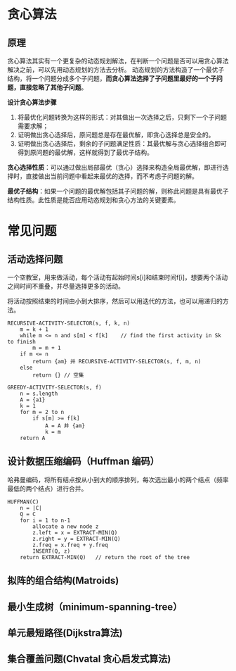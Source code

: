 # 贪心算法

## 原理
贪心算法其实有一个更复杂的动态规划解法，在判断一个问题是否可以用贪心算法解决之前，可以先用动态规划的方法去分析。
动态规划的方法构造了一个最优子结构，将一个问题分成多个子问题，**而贪心算法选择了子问题里最好的一个子问题，直接忽略了其他子问题**。

**设计贪心算法步骤**
1. 将最优化问题转换为这样的形式：对其做出一次选择之后，只剩下一个子问题需要求解；
2. 证明做出贪心选择后，原问题总是存在最优解，即贪心选择总是安全的。
3. 证明做出贪心选择后，剩余的子问题满足性质：其最优解与贪心选择组合即可得到原问题的最优解，这样就得到了最优子结构。

**贪心选择性质**：可以通过做出局部最优（贪心）选择来构造全局最优解，即进行选择时，直接做出当前问题中看起来最优的选择，而不考虑子问题的解。

**最优子结构**：如果一个问题的最优解包括其子问题的解，则称此问题是具有最优子结构性质。此性质是能否应用动态规划和贪心方法的关键要素。

# 常见问题
## 活动选择问题
一个空教室，用来做活动，每个活动有起始时间s[i]和结束时间f[i]，想要两个活动之间时间不重叠，并尽量选择更多的活动。

将活动按照结束的时间由小到大排序，然后可以用迭代的方法，也可以用递归的方法。
```
RECURSIVE-ACTIVITY-SELECTOR(s, f, k, n)
    m = k + 1
    while m <= n and s[m] < f[k]    // find the first activity in Sk to finish
        m = m + 1
    if m <= n
        return {am} 并 RECURSIVE-ACTIVITY-SELECTOR(s, f, m, n)
    else
        return {} // 空集

GREEDY-ACTIVITY-SELECTOR(s, f)
    n = s.length
    A = {a1}
    k = 1
    for m = 2 to n
        if s[m] >= f[k]
            A = A 并 {am}
            k = m
    return A
```
## 设计数据压缩编码（Huffman 编码）
哈弗曼编码，将所有结点按从小到大的顺序排列，每次选出最小的两个结点（频率最低的两个结点）进行合并。

```
HUFFMAN(C)
    n = |C|
    Q = C
    for i = 1 to n-1
        allocate a new node z
        z.left = x = EXTRACT-MIN(Q)
        z.right = y = EXTRACT-MIN(Q)
        z.freq = x.freq + y.freq
        INSERT(Q, z)
    return EXTRACT-MIN(Q)   // return the root of the tree
```
## 拟阵的组合结构(Matroids)

## 最小生成树（minimum-spanning-tree）
## 单元最短路径(Dijkstra算法)
## 集合覆盖问题(Chvatal 贪心启发式算法)